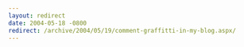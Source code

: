 ```yaml
---
layout: redirect
date: 2004-05-18 -0800
redirect: /archive/2004/05/19/comment-graffitti-in-my-blog.aspx/
---
```

